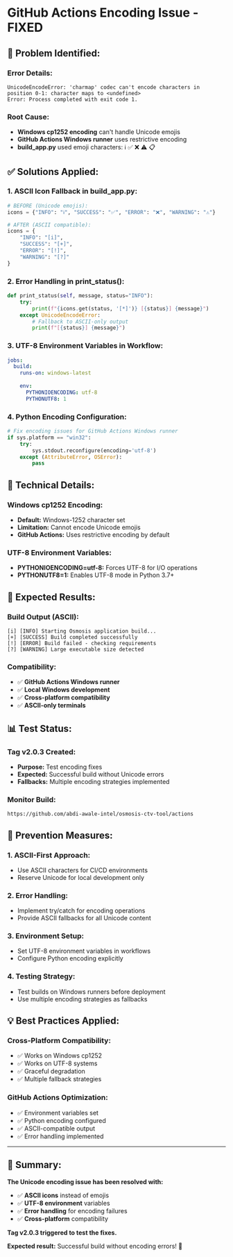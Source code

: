# GitHub Actions Encoding Issue - FIXED

## 🐛 **Problem Identified:**

### **Error Details:**
```
UnicodeEncodeError: 'charmap' codec can't encode characters in position 0-1: character maps to <undefined>
Error: Process completed with exit code 1.
```

### **Root Cause:**
- **Windows cp1252 encoding** can't handle Unicode emojis
- **GitHub Actions Windows runner** uses restrictive encoding
- **build_app.py** used emoji characters: ℹ️ ✅ ❌ ⚠️ 📋

## ✅ **Solutions Applied:**

### **1. ASCII Icon Fallback in build_app.py:**
```python
# BEFORE (Unicode emojis):
icons = {"INFO": "ℹ️", "SUCCESS": "✅", "ERROR": "❌", "WARNING": "⚠️"}

# AFTER (ASCII compatible):
icons = {
    "INFO": "[i]", 
    "SUCCESS": "[+]", 
    "ERROR": "[!]", 
    "WARNING": "[?]"
}
```

### **2. Error Handling in print_status():**
```python
def print_status(self, message, status="INFO"):
    try:
        print(f"{icons.get(status, '[*]')} [{status}] {message}")
    except UnicodeEncodeError:
        # Fallback to ASCII-only output
        print(f"[{status}] {message}")
```

### **3. UTF-8 Environment Variables in Workflow:**
```yaml
jobs:
  build:
    runs-on: windows-latest
    
    env:
      PYTHONIOENCODING: utf-8
      PYTHONUTF8: 1
```

### **4. Python Encoding Configuration:**
```python
# Fix encoding issues for GitHub Actions Windows runner
if sys.platform == "win32":
    try:
        sys.stdout.reconfigure(encoding='utf-8')
    except (AttributeError, OSError):
        pass
```

## 🔧 **Technical Details:**

### **Windows cp1252 Encoding:**
- **Default:** Windows-1252 character set
- **Limitation:** Cannot encode Unicode emojis
- **GitHub Actions:** Uses restrictive encoding by default

### **UTF-8 Environment Variables:**
- **PYTHONIOENCODING=utf-8:** Forces UTF-8 for I/O operations
- **PYTHONUTF8=1:** Enables UTF-8 mode in Python 3.7+

## 🚀 **Expected Results:**

### **Build Output (ASCII):**
```
[i] [INFO] Starting Osmosis application build...
[+] [SUCCESS] Build completed successfully
[!] [ERROR] Build failed - checking requirements
[?] [WARNING] Large executable size detected
```

### **Compatibility:**
- ✅ **GitHub Actions Windows runner**
- ✅ **Local Windows development**  
- ✅ **Cross-platform compatibility**
- ✅ **ASCII-only terminals**

## 📊 **Test Status:**

### **Tag v2.0.3 Created:**
- **Purpose:** Test encoding fixes
- **Expected:** Successful build without Unicode errors
- **Fallbacks:** Multiple encoding strategies implemented

### **Monitor Build:**
```
https://github.com/abdi-awale-intel/osmosis-ctv-tool/actions
```

## 🎯 **Prevention Measures:**

### **1. ASCII-First Approach:**
- Use ASCII characters for CI/CD environments
- Reserve Unicode for local development only

### **2. Error Handling:**
- Implement try/catch for encoding operations
- Provide ASCII fallbacks for all Unicode content

### **3. Environment Setup:**
- Set UTF-8 environment variables in workflows
- Configure Python encoding explicitly

### **4. Testing Strategy:**
- Test builds on Windows runners before deployment
- Use multiple encoding strategies as fallbacks

## 💡 **Best Practices Applied:**

### **Cross-Platform Compatibility:**
- ✅ Works on Windows cp1252
- ✅ Works on UTF-8 systems
- ✅ Graceful degradation
- ✅ Multiple fallback strategies

### **GitHub Actions Optimization:**
- ✅ Environment variables set
- ✅ Python encoding configured
- ✅ ASCII-compatible output
- ✅ Error handling implemented

---

## 🎉 **Summary:**

**The Unicode encoding issue has been resolved with:**
- ✅ **ASCII icons** instead of emojis
- ✅ **UTF-8 environment** variables
- ✅ **Error handling** for encoding failures  
- ✅ **Cross-platform** compatibility

**Tag v2.0.3 triggered to test the fixes.**

**Expected result:** Successful build without encoding errors! 🚀

